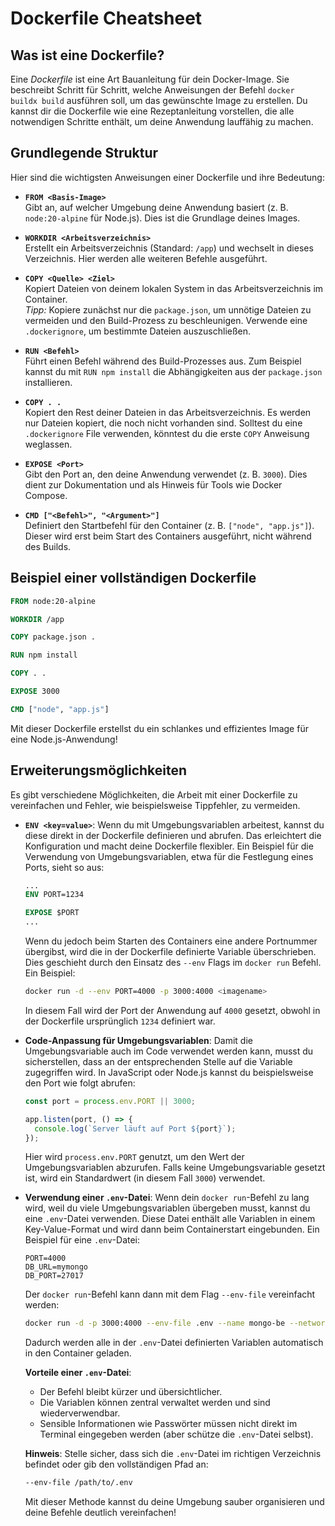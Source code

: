 # Dockerfile Cheatsheet

## **Was ist eine Dockerfile?**

Eine _Dockerfile_ ist eine Art Bauanleitung für dein Docker-Image. Sie beschreibt Schritt für Schritt, welche Anweisungen der Befehl `docker buildx build` ausführen soll, um das gewünschte Image zu erstellen. Du kannst dir die Dockerfile wie eine Rezeptanleitung vorstellen, die alle notwendigen Schritte enthält, um deine Anwendung lauffähig zu machen.

## **Grundlegende Struktur**

Hier sind die wichtigsten Anweisungen einer Dockerfile und ihre Bedeutung:

- **`FROM <Basis-Image>`**  
  Gibt an, auf welcher Umgebung deine Anwendung basiert (z. B. `node:20-alpine` für Node.js). Dies ist die Grundlage deines Images.

- **`WORKDIR <Arbeitsverzeichnis>`**  
  Erstellt ein Arbeitsverzeichnis (Standard: `/app`) und wechselt in dieses Verzeichnis. Hier werden alle weiteren Befehle ausgeführt.

- **`COPY <Quelle> <Ziel>`**  
  Kopiert Dateien von deinem lokalen System in das Arbeitsverzeichnis im Container.  
  _Tipp:_ Kopiere zunächst nur die `package.json`, um unnötige Dateien zu vermeiden und den Build-Prozess zu beschleunigen. Verwende eine `.dockerignore`, um bestimmte Dateien auszuschließen.

- **`RUN <Befehl>`**  
  Führt einen Befehl während des Build-Prozesses aus. Zum Beispiel kannst du mit `RUN npm install` die Abhängigkeiten aus der `package.json` installieren.

- **`COPY . .`**  
  Kopiert den Rest deiner Dateien in das Arbeitsverzeichnis. Es werden nur Dateien kopiert, die noch nicht vorhanden sind. Solltest du eine `.dockerignore` File verwenden, könntest du die erste `COPY` Anweisung weglassen.

- **`EXPOSE <Port>`**  
  Gibt den Port an, den deine Anwendung verwendet (z. B. `3000`). Dies dient zur Dokumentation und als Hinweis für Tools wie Docker Compose.

- **`CMD ["<Befehl>", "<Argument>"]`**  
  Definiert den Startbefehl für den Container (z. B. `["node", "app.js"]`). Dieser wird erst beim Start des Containers ausgeführt, nicht während des Builds.

## **Beispiel einer vollständigen Dockerfile**

```dockerfile
FROM node:20-alpine

WORKDIR /app

COPY package.json .

RUN npm install

COPY . .

EXPOSE 3000

CMD ["node", "app.js"]
```

Mit dieser Dockerfile erstellst du ein schlankes und effizientes Image für eine Node.js-Anwendung!

## **Erweiterungsmöglichkeiten**

Es gibt verschiedene Möglichkeiten, die Arbeit mit einer Dockerfile zu vereinfachen und Fehler, wie beispielsweise Tippfehler, zu vermeiden.

- **`ENV <key=value>`**: Wenn du mit Umgebungsvariablen arbeitest, kannst du diese direkt in der Dockerfile definieren und abrufen. Das erleichtert die Konfiguration und macht deine Dockerfile flexibler. Ein Beispiel für die Verwendung von Umgebungsvariablen, etwa für die Festlegung eines Ports, sieht so aus:

  ```dockerfile
  ...
  ENV PORT=1234

  EXPOSE $PORT
  ...
  ```

  Wenn du jedoch beim Starten des Containers eine andere Portnummer übergibst, wird die in der Dockerfile definierte Variable überschrieben. Dies geschieht durch den Einsatz des `--env` Flags im `docker run` Befehl. Ein Beispiel:

  ```bash
  docker run -d --env PORT=4000 -p 3000:4000 <imagename>
  ```

  In diesem Fall wird der Port der Anwendung auf `4000` gesetzt, obwohl in der Dockerfile ursprünglich `1234` definiert war.

- **Code-Anpassung für Umgebungsvariablen**: Damit die Umgebungsvariable auch im Code verwendet werden kann, musst du sicherstellen, dass an der entsprechenden Stelle auf die Variable zugegriffen wird. In JavaScript oder Node.js kannst du beispielsweise den Port wie folgt abrufen:

  ```javascript
  const port = process.env.PORT || 3000;

  app.listen(port, () => {
    console.log(`Server läuft auf Port ${port}`);
  });
  ```

  Hier wird `process.env.PORT` genutzt, um den Wert der Umgebungsvariablen abzurufen. Falls keine Umgebungsvariable gesetzt ist, wird ein Standardwert (in diesem Fall `3000`) verwendet.

- **Verwendung einer `.env`-Datei**: Wenn dein `docker run`-Befehl zu lang wird, weil du viele Umgebungsvariablen übergeben musst, kannst du eine `.env`-Datei verwenden. Diese Datei enthält alle Variablen in einem Key-Value-Format und wird dann beim Containerstart eingebunden. Ein Beispiel für eine `.env`-Datei:

  ```plaintext
  PORT=4000
  DB_URL=mymongo
  DB_PORT=27017
  ```

  Der `docker run`-Befehl kann dann mit dem Flag `--env-file` vereinfacht werden:

  ```bash
  docker run -d -p 3000:4000 --env-file .env --name mongo-be --network mongonet mongo-connect-image
  ```

  Dadurch werden alle in der `.env`-Datei definierten Variablen automatisch in den Container geladen.

  **Vorteile einer `.env`-Datei**:

  - Der Befehl bleibt kürzer und übersichtlicher.
  - Die Variablen können zentral verwaltet werden und sind wiederverwendbar.
  - Sensible Informationen wie Passwörter müssen nicht direkt im Terminal eingegeben werden (aber schütze die `.env`-Datei selbst).

  **Hinweis**: Stelle sicher, dass sich die `.env`-Datei im richtigen Verzeichnis befindet oder gib den vollständigen Pfad an:

  ```bash
  --env-file /path/to/.env
  ```

  Mit dieser Methode kannst du deine Umgebung sauber organisieren und deine Befehle deutlich vereinfachen!
